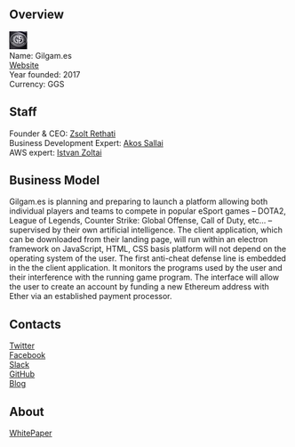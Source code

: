 ## Overview
![logo](../projects/logo/gilgam.png)  
Name: Gilgam.es  
[Website](https://ico.gilgam.es/)  
Year founded: 2017  
Currency: GGS  
## Staff
Founder & CEO: [Zsolt Rethati](../people/zsolt_rethati.md)  
Business Development Expert: [Akos Sallai](../people/akos_sallai.md)  
AWS expert: [Istvan Zoltai](../people/istvan_zoltai.md)  
## Business Model
Gilgam.es is planning and preparing to launch a platform allowing both individual players and teams to compete in popular eSport games – DOTA2, League of Legends, Counter Strike: Global Offense, Call of Duty, etc... – supervised by their own artificial intelligence. The client application, which can be downloaded from their landing page, will run within an electron framework on JavaScript, HTML, CSS basis platform will not depend on the operating system of the user. The first anti-cheat defense line is embedded in the the client application. It monitors the programs used by the user and their interference with the running game program. The interface will allow the user to create an account by funding a new Ethereum address with Ether via an established payment processor.
## Contacts  
[Twitter](https://twitter.com/gilgam_es)    
[Facebook](https://www.facebook.com/gilgames.platform/)  
[Slack](https://ico.gilgam.es/slack)  
[GitHub](https://github.com/g1lg4m3s/smart-contract)  
[Blog](https://blog.gilgam.es/)  
## About  
[WhitePaper](https://ico.gilgam.es/whitepaper/Gilgam.es.whitepaper.pdf) 
